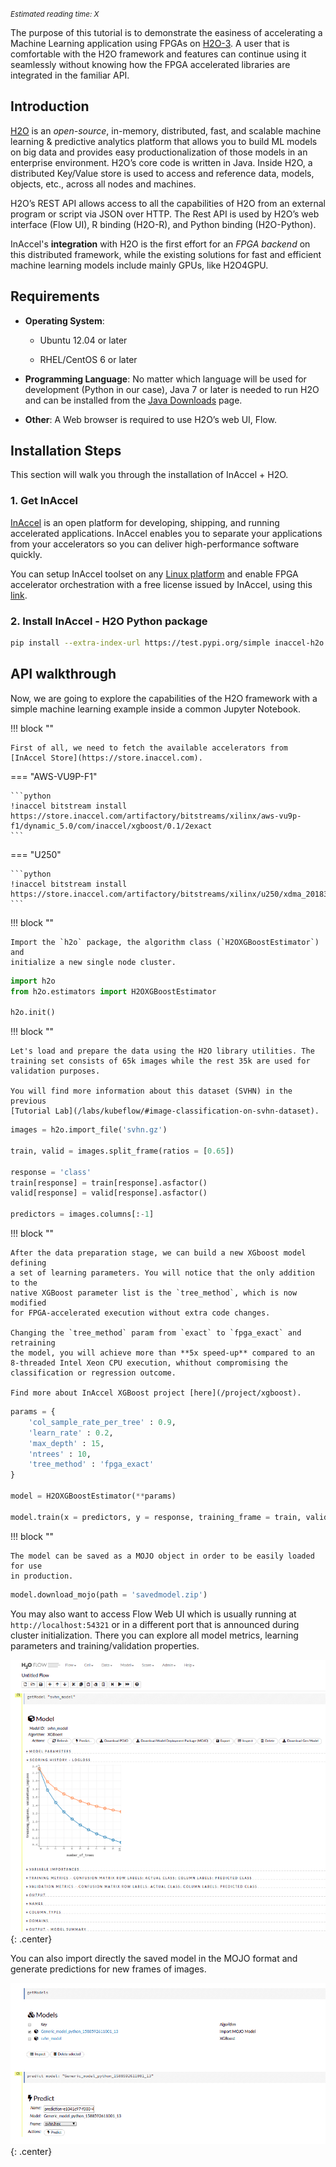 *<small id="time">Estimated reading time: X</small>*

The purpose of this tutorial is to demonstrate the easiness of accelerating a
Machine Learning application using FPGAs on
[H2O-3](https://github.com/h2oai/h2o-3). A user that is comfortable with the H2O
framework and features can continue using it seamlessly without knowing how the
FPGA accelerated libraries are integrated in the familiar API.

## Introduction

[H2O](https://h2o.ai) is an *open-source*, in-memory, distributed, fast, and
scalable machine learning & predictive analytics platform that allows you to
build ML models on big data and provides easy productionalization of those
models in an enterprise environment. H2O’s core code is written in Java. Inside
H2O, a distributed Key/Value store is used to access and reference data, models,
objects, etc., across all nodes and machines.

H2O’s REST API allows access to all the capabilities of H2O from an external
program or script via JSON over HTTP. The Rest API is used by H2O’s web
interface (Flow UI), R binding (H2O-R), and Python binding (H2O-Python).

InAccel's **integration** with H2O is the first effort for an *FPGA backend* on
this distributed framework, while the existing solutions for fast and efficient
machine learning models include mainly GPUs, like H2O4GPU.

## Requirements

* **Operating System**:

	* Ubuntu 12.04 or later

	* RHEL/CentOS 6 or later

* **Programming Language**: No matter which language will be used for
	development (Python in our case), Java 7 or later is needed to run H2O and
	can be installed from the
	[Java Downloads](https://www.oracle.com/java/technologies/javase-downloads.html)
	page.

* **Other**: A Web browser is required to use H2O’s web UI, Flow.

## Installation Steps

This section will walk you through the installation of InAccel + H2O.

### 1. Get InAccel

[InAccel](/overview) is an open platform for developing, shipping, and running
accelerated applications. InAccel enables you to separate your applications
from your accelerators so you can deliver high-performance software quickly.

You can setup InAccel toolset on any [Linux platform](/install/linux) and enable
FPGA accelerator orchestration with a free license issued by InAccel, using this
[link](/tutorial/setup/#generate-a-license).

### 2. Install InAccel - H2O Python package

```bash
pip install --extra-index-url https://test.pypi.org/simple inaccel-h2o
```

## API walkthrough

Now, we are going to explore the capabilities of the H2O framework with a simple
machine learning example inside a common Jupyter Notebook.

!!! block ""

	First of all, we need to fetch the available accelerators from
	[InAccel Store](https://store.inaccel.com).

=== "AWS-VU9P-F1"

	```python
	!inaccel bitstream install https://store.inaccel.com/artifactory/bitstreams/xilinx/aws-vu9p-f1/dynamic_5.0/com/inaccel/xgboost/0.1/2exact
	```

=== "U250"

	```python
	!inaccel bitstream install https://store.inaccel.com/artifactory/bitstreams/xilinx/u250/xdma_201830.2/com/inaccel/xgboost/0.2/4exact
	```

!!! block ""

	Import the `h2o` package, the algorithm class (`H2OXGBoostEstimator`) and
	initialize a new single node cluster.

```python
import h2o
from h2o.estimators import H2OXGBoostEstimator

h2o.init()
```

!!! block ""

	Let's load and prepare the data using the H2O library utilities. The
	training set consists of 65k images while the rest 35k are used for
	validation purposes.

	You will find more information about this dataset (SVHN) in the previous
	[Tutorial Lab](/labs/kubeflow/#image-classification-on-svhn-dataset).

```python
images = h2o.import_file('svhn.gz')

train, valid = images.split_frame(ratios = [0.65])

response = 'class'
train[response] = train[response].asfactor()
valid[response] = valid[response].asfactor()

predictors = images.columns[:-1]
```

!!! block ""

	After the data preparation stage, we can build a new XGboost model defining
	a set of learning parameters. You will notice that the only addition to the
	native XGBoost parameter list is the `tree_method`, which is now modified
	for FPGA-accelerated execution without extra code changes.

	Changing the `tree_method` param from `exact` to `fpga_exact` and retraining
	the model, you will achieve more than **5x speed-up** compared to an
	8-threaded Intel Xeon CPU execution, whithout compromising the
	classification or regression outcome.

	Find more about InAccel XGBoost project [here](/project/xgboost).

```python
params = {
    'col_sample_rate_per_tree' : 0.9,
    'learn_rate' : 0.2,
    'max_depth' : 15,
    'ntrees' : 10,
    'tree_method' : 'fpga_exact'
}

model = H2OXGBoostEstimator(**params)

model.train(x = predictors, y = response, training_frame = train, validation_frame = valid)
```

!!! block ""

	The model can be saved as a MOJO object in order to be easily loaded for use
	in production.

```python
model.download_mojo(path = 'savedmodel.zip')
```

You may also want to access Flow Web UI which is usually running at
`http://localhost:54321` or in a different port that is announced during cluster
initialization. There you can explore all model metrics, learning parameters
and training/validation properties.

![h2o-metrics](/img/h2o-metrics.png){: .center}

You can also import directly the saved model in the MOJO format and generate
predictions for new frames of images.

![h2o-predict](/img/h2o-predict.png){: .center}
